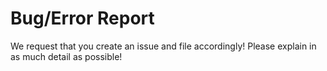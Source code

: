 Bug/Error Report
==========
We request that you create an issue and file accordingly!
Please explain in as much detail as possible!
